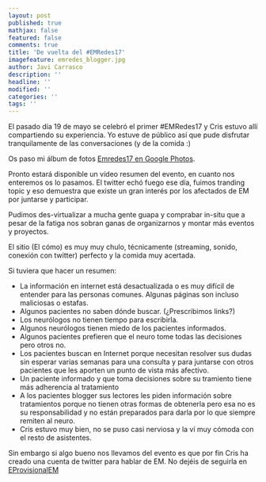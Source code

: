 ```yaml
---
layout: post
published: true
mathjax: false
featured: false
comments: true
title: 'De vuelta del #EMRedes17'
imagefeature: emredes_blogger.jpg
author: Javi Carrasco
description: ''
headline: ''
modified: ''
categories: ''
tags: ''
---
```

El pasado día 19 de mayo se celebró el primer #EMRedes17 y Cris estuvo allí compartiendo su experiencia. Yo estuve de público así que pude disfrutar tranquilamente de las conversaciones (y de la comida :)

Os paso mi álbum de fotos [Emredes17 en Google Photos](https://goo.gl/photos/fYU8f8NApC9p4yis5).

Pronto estará disponible un vídeo resumen del evento, en cuanto nos enteremos os lo pasamos. El twitter echó fuego ese día, fuimos tranding topic y eso demuestra que existe un gran interés por los afectados de EM por juntarse y participar. 

Pudimos des-virtualizar a mucha gente guapa y comprabar in-situ que a pesar de la fatiga nos sobran ganas de organizarnos y montar más eventos y proyectos. 

El sitio (El cómo) es muy muy chulo, técnicamente (streaming, sonido, conexión con twitter) perfecto y la comida muy acertada. 

Si tuviera que hacer un resumen: 
- La información en internet está desactualizada o es muy difícil de entender para las personas comunes. Algunas páginas son incluso maliciosas o estafas.
- Algunos pacientes no saben dónde buscar. (¿Prescribimos links?)
- Los neurólogos no tienen tiempo para escribirla. 
- Algunos neurólogos tienen miedo de los pacientes informados.
- Algunos pacientes prefieren que el neuro tome todas las decisiones pero otros no.
- Los pacientes buscan en Internet porque necesitan resolver sus dudas sin esperar varias semanas para una consulta y para juntarse con otros pacientes que les aporten un punto de vista más afectivo.
- Un paciente informado y que toma decisiones sobre su tramiento tiene más adherencia al tratamiento	
- A los pacientes blogger sus lectores les piden información sobre tratamientos porque no tienen otras formas de obtenerla pero esa no es su responsabilidad y no están preparados para darla por lo que siempre remiten al neuro.
- Cris estuvo muy bien, no se puso casi nerviosa y la ví muy cómoda con el resto de asistentes.

Sin embargo si algo bueno nos llevamos del evento es que por fin Cris ha creado una cuenta de twitter para hablar de EM. No dejéis de seguirla en [EProvisionalEM](http://twitter.com/EProvisionalEM)

